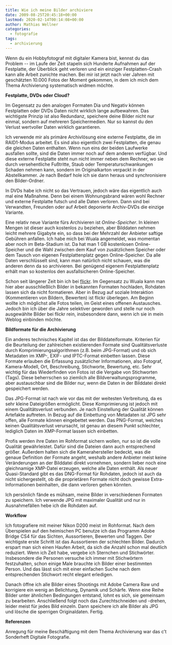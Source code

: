 ```yaml
---
title: Wie ich meine Bilder archiviere
date: 2009-08-25T20:45:18+00:00
lastmod: 2020-02-14T00:14:08+00:00
author: Mathias Wellner
categories:
  - fotografie
tags:
  - archivierung
---
```

Wenn du ein Hobbyfotograf mit digitaler Kamera bist, kennst du das Problem -- im Laufe der Zeit stapeln sich Hunderte Aufnahmen auf der Festplatte, der Überblick geht verloren und ein einziger Festplatten-Crash kann alle Arbeit zunichte machen. Bei mir ist jetzt nach vier Jahren mit geschätzten 10.000 Fotos der Moment gekommen, in dem ich mich dem Thema Archivierung systematisch widmen möchte. 
<!--more-->

**Festplatte, DVDs oder Cloud?**

Im Gegensatz zu den analogen Formaten Dia und Negativ können Festplatten oder DVDs Daten nicht wirklich lange aufbewahren. Das wichtigste Prinzip ist also Redundanz, speichere deine Bilder nicht nur einmal, sondern auf mehreren Speichermedien. Nur so kannst du den Verlust wertvoller Daten wirklich garantieren. 

Ich verwende mir als primäre Archivlösung eine externe Festplatte, die im RAID1-Modus arbeitet. Es sind also eigentlich zwei Festplatten, die genau die gleichen Daten enthalten. Wenn nun eins der beiden Laufwerke ausfallen sollte, sind die Daten immer noch auf dem anderen verfügbar. Und diese externe Festplatte steht nun nicht immer neben dem Rechner, wo sie durch versehentliche Fußtritte, Staub oder Temperaturschwankungen Schaden nehmen kann, sondern im Originalkarton verpackt in der Abstellkammer. Je nach Bedarf hole ich sie dann heraus und synchronisiere den Bilder-Ordner. 

In DVDs habe ich nicht so das Vertrauen, jedoch wäre das eigentlich auch mal eine Maßnahme. Denn bei einem Wohnungsbrand wären wohl Rechner und externe Festplatte futsch und alle Daten verloren. Dann sind bei Verwandten, Freunden oder auf Arbeit deponierte Archiv-DVDs die einzige Variante. 

Eine relativ neue Variante fürs Archivieren ist _Online-Speicher_. In kleinen Mengen ist dieser auch kostenlos zu beziehen, aber Bilddaten nehmen leicht mehrere Gigabyte ein, so dass bei der Mehrzahl der Anbieter saftige Gebühren anfallen. Ich habe mich bei Wuala angemeldet, was momentan aber noch im Beta-Stadium ist. Da hat man 1 GB kostenlosen Online-Speicher und die Wahl zwischen dem Kauf von zusätzlichem Speicher oder dem Tausch von eigenen Festplattenplatz gegen Online-Speicher. Da alle Daten verschlüsselt sind, kann man natürlich nicht schauen, was die anderen denn da so archivieren. Bei genügend eigenem Festplattenplatz erhält man so kostenlos den ausfallsicheren Online-Speicher. 

Schon seit längerer Zeit bin ich bei [flickr](https://www.flickr.com/). Im Gegensatz zu Wuala kann man hier aber ausschließlich Bilder in bekannten Formaten hochladen, Rohdaten lassen sich da nicht formatieren. Aber in Bezug auf soziale Interaktion (Kommentieren von Bildern, Bewerten) ist flickr überlegen. Am Beginn wollte ich möglichst alle Fotos teilen, im Geist eines offenen Austausches. Jedoch bin ich über die Jahre selektiver geworden und stelle nur noch ausgewählte Bilder bei flickr rein, insbesondere dann, wenn ich sie in mein Weblog einbinden möchte. 

**Bildformate für die Archivierung**

Ein anderes technisches Kapitel ist das der Bilddateiformate. Kriterien für die Beurteilung der zahlreichen existierenden Formate sind Qualitätsverluste durch Komprimierungsalgorithmen (z.B. beim JPG-Format) und ob sich Metadaten im XMP-, EXIF- und IPTC-Format einbetten lassen. Diese Formate erlauben die Erfassung zusätzlicher Informationen, also Fotograf, Kamera-Modell, Ort, Beschreibung, Stichworte, Bewertung, etc. Sehr wichtig für das Wiederfinden von Fotos ist die Vergabe von Stichworten (Tags). Diese beherrschen so ziemlich alle Bildverwaltungsprogramme, aber austauschbar sind die Bilder nur, wenn die Daten in der Bilddatei direkt gespeichert werden. 

Das JPG-Format ist nach wie vor das mit der weitesten Verbreitung, da es sehr kleine Dateigrößen ermöglicht. Diese Komprimierung ist jedoch mit einem Qualitätsverlust verbunden. Je nach Einstellung der Qualität können Artefakte auftreten. In Bezug auf die Einbettung von Metadaten ist JPG sehr offen, alle Formate können eingebettet werden. Das PNG-Format, welches keinen Qualitätsverlust verursacht, ist genau an diesem Punkt schlechter, lediglich Daten im XMP-Format lassen sich einbetten. 

Profis werden ihre Daten im Rohformat sichern wollen, nur so ist die volle Qualität gewährleistet. Dafür sind die Dateien dann auch entsprechend größer. Außerdem halten sich die Kamerahersteller bedeckt, was die genaue Definition der Formate angeht, weshalb andere Anbieter meist keine Veränderungen an der Bilddatei direkt vornehmen, sondern lieber noch eine gleichnamige XMP-Datei erzeugen, welche alle Daten enthält. Als neuer Quasi-Standard gibt es das DNG-Format für Rohdaten, jedoch ist auch da nicht sichergestellt, ob die proprietären Formate nicht doch gewisse Extra-Informationen beinhalten, die dann verloren gehen könnten. 

Ich persönlich fände es mühsam, meine Bilder in verschiedenen Formaten zu speichern. Ich verwende JPG mit maximaler Qualität und nur in Ausnahmefällen hebe ich die Rohdaten auf. 

**Workflow**

Ich fotografiere mit meiner Nikon D200 meist im Rohformat. Nach dem Überspielen auf den heimischen PC benutze ich das Programm Adobe Bridge CS4 für das Sichten, Aussortieren, Bewerten und Taggen. Der wichtigste erste Schritt ist das Aussortieren der schlechten Bilder. Dadurch erspart man sich einen Haufen Arbeit, da sich die Anzahl schon mal deutlich reduziert. Wenn ich Zeit habe, vergebe ich Sternchen und Stichwörter. Insbesondere die Personen versuche ich immer mit Stichwörtern festzuhalten, schon einige Male brauchte ich Bilder einer bestimmten Person. Und das lässt sich mit einer einfachen Suche nach dem entsprechenden Stichwort recht elegant erledigen. 

Danach öffne ich alle Bilder eines Shootings mit Adobe Camera Raw und korrigiere ein wenig an Belichtung, Dynamik und Schärfe. Wenn eine Reihe Bilder unter ähnlichen Bedingungen entstand, lohnt es sich, sie gemeinsam zu bearbeiten. Anschließend folgt noch das Zurechtschneiden und -drehen, leider meist für jedes Bild einzeln. Dann speichere ich alle Bilder als JPG und lösche die sperrigen Originaldaten. Fertig. 

**Referenzen**

Anregung für meine Beschäftigung mit dem Thema Archivierung war das c&#8217;t Sonderheft Digitale Fotografie.